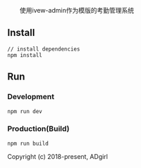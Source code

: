 &emsp;&emsp;使用ivew-admin作为模版的考勤管理系统

## Install
```bush
// install dependencies
npm install
```
## Run
### Development
```bush
npm run dev
```
### Production(Build)
```bush
npm run build
```

Copyright (c) 2018-present, ADgirl
